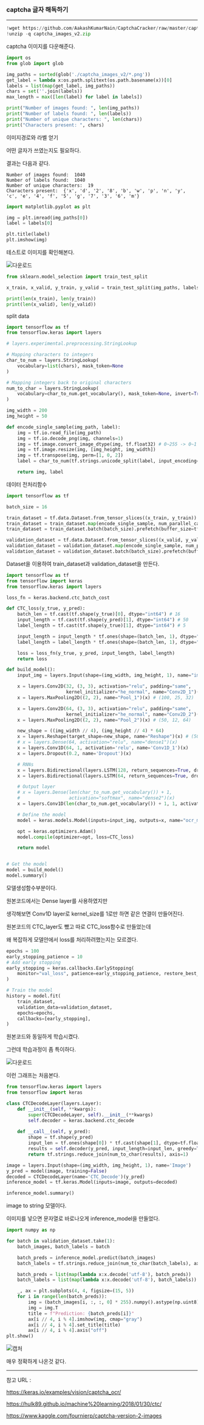 ### captcha 글자 해독하기

---

```python
!wget https://github.com/AakashKumarNain/CaptchaCracker/raw/master/captcha_images_v2.zip
!unzip -q captcha_images_v2.zip
```

captcha 이미지를 다운해준다.

```python
import os
from glob import glob

img_paths = sorted(glob('./captcha_images_v2/*.png'))
get_label = lambda x:os.path.splitext(os.path.basename(x))[0]
labels = list(map(get_label, img_paths))
chars = set(''.join(labels))
max_length = max([len(label) for label in labels])

print("Number of images found: ", len(img_paths))
print("Number of labels found: ", len(labels))
print("Number of unique characters: ", len(chars))
print("Characters present: ", chars)
```

이미지경로와 라벨 얻기

어떤 글자가 쓰였는지도 필요하다.

결과는 다음과 같다.

```
Number of images found:  1040
Number of labels found:  1040
Number of unique characters:  19
Characters present:  {'x', 'd', '2', '8', 'b', 'w', 'p', 'n', 'y', 'c', 'e', '4', 'f', '5', 'g', '7', '3', '6', 'm'}
```

```python
import matplotlib.pyplot as plt

img = plt.imread(img_paths[0])
label = labels[0]

plt.title(label)
plt.imshow(img)
```

테스트로 이미지를 확인해본다.

![다운로드](https://user-images.githubusercontent.com/48349693/132122370-16abe82d-9cc6-40f6-b0ae-cf199a4efa85.png)

```python
from sklearn.model_selection import train_test_split

x_train, x_valid, y_train, y_valid = train_test_split(img_paths, labels, test_size=0.1, random_state=2021)

print(len(x_train), len(y_train))
print(len(x_valid), len(y_valid))
```
split data

```python
import tensorflow as tf
from tensorflow.keras import layers

# layers.experimental.preprocessing.StringLookup

# Mapping characters to integers
char_to_num = layers.StringLookup(
    vocabulary=list(chars), mask_token=None
)

# Mapping integers back to original characters
num_to_char = layers.StringLookup(
    vocabulary=char_to_num.get_vocabulary(), mask_token=None, invert=True
)

img_width = 200
img_height = 50

def encode_single_sample(img_path, label):
    img = tf.io.read_file(img_path)
    img = tf.io.decode_png(img, channels=1)
    img = tf.image.convert_image_dtype(img, tf.float32) # 0~255 -> 0~1
    img = tf.image.resize(img, [img_height, img_width])
    img = tf.transpose(img, perm=[1, 0, 2])
    label = char_to_num(tf.strings.unicode_split(label, input_encoding="UTF-8"))

    return img, label
```
데이터 전처리함수

```python
import tensorflow as tf

batch_size = 16

train_dataset = tf.data.Dataset.from_tensor_slices((x_train, y_train))
train_dataset = train_dataset.map(encode_single_sample, num_parallel_calls=tf.data.AUTOTUNE)
train_dataset = train_dataset.batch(batch_size).prefetch(buffer_size=tf.data.AUTOTUNE)

validation_dataset = tf.data.Dataset.from_tensor_slices((x_valid, y_valid))
validation_dataset = validation_dataset.map(encode_single_sample, num_parallel_calls=tf.data.AUTOTUNE)
validation_dataset = validation_dataset.batch(batch_size).prefetch(buffer_size=tf.data.AUTOTUNE)
```
Dataset을 이용하여 train_dataset과 validation_dataset을 만든다.

```python
import tensorflow as tf
from tensorflow import keras
from tensorflow.keras import layers

loss_fn = keras.backend.ctc_batch_cost

def CTC_loss(y_true, y_pred):
    batch_len = tf.cast(tf.shape(y_true)[0], dtype="int64") # 16
    input_length = tf.cast(tf.shape(y_pred)[1], dtype="int64") # 50
    label_length = tf.cast(tf.shape(y_true)[1], dtype="int64") # 5

    input_length = input_length * tf.ones(shape=(batch_len, 1), dtype="int64")
    label_length = label_length * tf.ones(shape=(batch_len, 1), dtype="int64")

    loss = loss_fn(y_true, y_pred, input_length, label_length)
    return loss

def build_model():
    input_img = layers.Input(shape=(img_width, img_height, 1), name="image", dtype="float32")

    x = layers.Conv2D(32, (3, 3), activation="relu", padding="same", 
                      kernel_initializer="he_normal", name="Conv2D_1")(input_img)
    x = layers.MaxPooling2D((2, 2), name="Pool_1")(x) # (100, 25, 32)

    x = layers.Conv2D(64, (3, 3), activation="relu", padding="same",
                      kernel_initializer="he_normal", name="Conv2D_2")(x)
    x = layers.MaxPooling2D((2, 2), name="Pool_2")(x) # (50, 12, 64)

    new_shape = ((img_width // 4), (img_height // 4) * 64)
    x = layers.Reshape(target_shape=new_shape, name="Reshape")(x) # (50, 768)
    # x = layers.Dense(64, activation="relu", name="dense1")(x)
    x = layers.Conv1D(64, 1, activation='relu', name='Conv1D_1')(x)
    x = layers.Dropout(0.2, name='Dropout')(x)

    # RNNs
    x = layers.Bidirectional(layers.LSTM(128, return_sequences=True, dropout=0.25), name='Bi_LSTM_1')(x)
    x = layers.Bidirectional(layers.LSTM(64, return_sequences=True, dropout=0.25), name='Bi_LSTM_2')(x)

    # Output layer
    # x = layers.Dense(len(char_to_num.get_vocabulary()) + 1,
    #                  activation="softmax", name="dense2")(x)
    x = layers.Conv1D(len(char_to_num.get_vocabulary()) + 1, 1, activation='softmax', name='Conv1D_2')(x)

    # Define the model
    model = keras.models.Model(inputs=input_img, outputs=x, name="ocr_model_v1")

    opt = keras.optimizers.Adam()
    model.compile(optimizer=opt, loss=CTC_loss)

    return model


# Get the model
model = build_model()
model.summary()
```

모델생성함수부분이다.

원본코드에서는 Dense layer를 사용하였지만

생각해보면 Conv1D layer로 kernel_size를 1로만 하면 같은 연결이 만들어진다.

원본코드의 CTC_layer도 뺐고 따로 CTC_loss함수로 만들었는데 

왜 복잡하게 모델안에서 loss를 처리하려했는지는 모르겠다.

```python
epochs = 100
early_stopping_patience = 10
# Add early stopping
early_stopping = keras.callbacks.EarlyStopping(
    monitor="val_loss", patience=early_stopping_patience, restore_best_weights=True
)

# Train the model
history = model.fit(
    train_dataset,
    validation_data=validation_dataset,
    epochs=epochs,
    callbacks=[early_stopping],
)
```

원본코드와 동일하게 학습시켰다.

그런데 학습과정이 좀 특이하다.

![다운로드](https://user-images.githubusercontent.com/48349693/132122661-3e8c9c77-9ea7-4da1-9921-f8513ca32e25.png)

이런 그래프는 처음본다.

```python
from tensorflow.keras import layers
from tensorflow import keras

class CTCDecodeLayer(layers.Layer):
    def __init__(self, **kwargs):
        super(CTCDecodeLayer, self).__init__(**kwargs)
        self.decoder = keras.backend.ctc_decode
    
    def __call__(self, y_pred):
        shape = tf.shape(y_pred)
        input_len = tf.ones(shape[0]) * tf.cast(shape[1], dtype=tf.float32)
        results = self.decoder(y_pred, input_length=input_len, greedy=True)[0][0][:,:max_length]
        return tf.strings.reduce_join(num_to_char(results), axis=1)

image = layers.Input(shape=(img_width, img_height, 1), name='Image')
y_pred = model(image, training=False)
decoded = CTCDecodeLayer(name='CTC_Decode')(y_pred)
inference_model = tf.keras.Model(inputs=image, outputs=decoded)

inference_model.summary()
```

image to string 모델이다.

이미지를 넣으면 문자열로 바로나오게 inference_model을 만들었다.

```python
import numpy as np

for batch in validation_dataset.take(1):
    batch_images, batch_labels = batch

    batch_preds = inference_model.predict(batch_images)
    batch_labels = tf.strings.reduce_join(num_to_char(batch_labels), axis=1).numpy()

    batch_preds = list(map(lambda x:x.decode('utf-8'), batch_preds))
    batch_labels = list(map(lambda x:x.decode('utf-8'), batch_labels))

    _, ax = plt.subplots(4, 4, figsize=(15, 5))
    for i in range(len(batch_preds)):
        img = (batch_images[i, :, :, 0] * 255).numpy().astype(np.uint8)
        img = img.T
        title = f"Prediction: {batch_preds[i]}"
        ax[i // 4, i % 4].imshow(img, cmap="gray")
        ax[i // 4, i % 4].set_title(title)
        ax[i // 4, i % 4].axis("off")
plt.show()
```

![캡처](https://user-images.githubusercontent.com/48349693/132122779-484f2f67-cbdb-4146-bba2-694b90d11af5.PNG)

매우 정확하게 나온것 같다.

---

참고 URL : 

<https://keras.io/examples/vision/captcha_ocr/>

<https://hulk89.github.io/machine%20learning/2018/01/30/ctc/>

<https://www.kaggle.com/fournierp/captcha-version-2-images>
